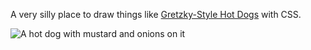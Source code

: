 A very silly place to draw things like [Gretzky-Style Hot Dogs](https://www.instagram.com/gretzkystylehotdog/) with CSS.

![A hot dog with mustard and onions on it](https://i.imgur.com/K96Evgx.png)